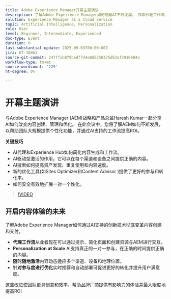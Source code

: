```yaml
---
title: Adobe Experience Manager开幕主题演讲
description: 了解Adobe Experience Manager如何随着AI不断发展。 探索代理工作流、AI搜索、大规模个性化以及更智能的内容优化。
solution: Experience Manager as a Cloud Service
topic: Artificial Intelligence, Personalization
role: User
level: Beginner, Intermediate, Experienced
doc-type: Event
duration: 0
last-substantial-update: 2025-09-03T00:00:00Z
jira: KT-18861
source-git-commit: 247ffab879bedf7d4e0d5258325d63af2916684a
workflow-type: tm+mt
source-wordcount: '229'
ht-degree: 0%

---
```



# 开幕主题演讲

与Adobe Experience Manager (AEM)战略和产品总监Haresh Kumar一起分享AI如何改变内容创建、管理和优化。 在此会议中，您将了解AEM如何不断发展，以帮助团队大规模提供个性化功能，并通过AI支持的工作流提高ROI。

**关键技巧**

* AI代理和Experience Hub如何简化内容生成和工作流。
* AI驱动型激活的作用，它可以在每个渠道和设备之间提供正确的内容。
* AI搜索如何提高资产发现、重复使用和内容速度。
* 新的优化工具(如Sites Optimizer和Content Advisor )提供了更好的参与和转化率。
* 如何安全有效地扩展一对一个性化。

>[!VIDEO](https://video.tv.adobe.com/v/3471386/?learn=on&enablevpops)


## 开启内容体验的未来

了解Adobe Experience Manager如何通过AI支持的创新技术彻底变革内容创建和交付，

* **代理工作流**&#x200B;从业者现在可以通过提示、简化页面和创建资源与AEM进行交互。
* **Personalization at Scale** AI支持真正的一对一参与，在正确的时间提供正确的内容。
* **随时随地激活**&#x200B;内容动态适应多个渠道、设备和地理位置。
* **针对参与度进行优化**&#x200B;实时推荐和自动部署可促进更好的转化并提升用户满意度。

这些改进使团队更具创意和效率，帮助品牌厂商提供有影响力的体验并最大限度地提高ROI
